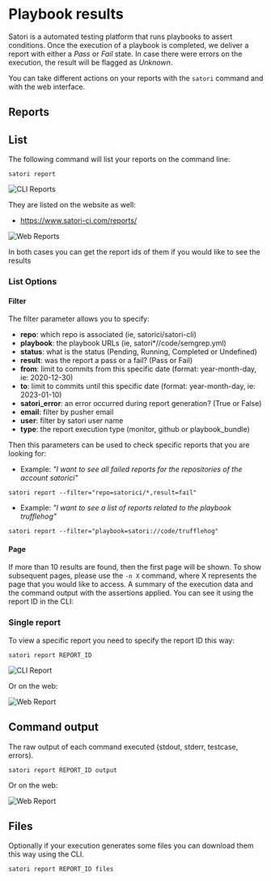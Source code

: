 # Playbook results

Satori is a automated testing platform that runs playbooks to assert conditions. Once the execution of a playbook is completed, we deliver a report with either a *Pass* or *Fail* state. In case there were errors on the execution, the result will be flagged as *Unknown*.

You can take different actions on your reports with the `satori` command and with the web interface.

## Reports

## List

The following command will list your reports on the command line:

```
satori report
```

![CLI Reports](img/execution-data_1.png)

They are listed on the website as well:

- https://www.satori-ci.com/reports/

![Web Reports](img/execution-data_2.png)

In both cases you can get the report ids of them if you would like to see the results

### List Options

#### Filter

The filter parameter allows you to specify:

- **repo**: which repo is associated (ie, satorici/satori-cli)
- **playbook**: the playbook URLs (ie, satori*//code/semgrep.yml)
- **status**: what is the status (Pending, Running, Completed or Undefined)
- **result**: was the report a pass or a fail? (Pass or Fail)
- **from**: limit to commits from this specific date (format: year-month-day, ie: 2020-12-30)
- **to**: limit to commits until this specific date (format: year-month-day, ie: 2023-01-10)
- **satori_error**: an error occurred during report generation? (True or False)
- **email**: filter by pusher email
- **user**: filter by satori user name
- **type**: the report execution type (monitor, github or playbook_bundle)

Then this parameters can be used to check specific reports that you are looking for:

- Example: _"I want to see all failed reports for the repositories of the account satorici"_

```
satori report --filter="repo=satorici/*,result=fail"
```

- Example: _"I want to see a list of reports related to the playbook trufflehog"_

```
satori report --filter="playbook=satori://code/trufflehog"
```

#### Page

If more than 10 results are found, then the first page will be shown. To show subsequent pages, please use the `-n X` command, where X represents the page that you would like to access.
A summary of the execution data and the command output with the assertions applied. You can see it using the report ID in the CLI:

### Single report

To view a specific report you need to specify the report ID this way:

```
satori report REPORT_ID
```

![CLI Report](img/execution-data_3.png)

Or on the web:

![Web Report](img/execution-data_4.png)

## Command output

The raw output of each command executed (stdout, stderr, testcase, errors).

```
satori report REPORT_ID output
```

Or on the web:

![Web Report](img/execution-data_5.png)

## Files

Optionally if your execution generates some files you can download them this way using the CLI.

```
satori report REPORT_ID files
```